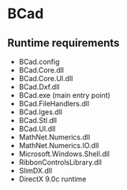 BCad
====

Runtime requirements
--------------------
* BCad.config
* BCad.Core.dll
* BCad.Core.UI.dll
* BCad.Dxf.dll
* BCad.exe (main entry point)
* BCad.FileHandlers.dll
* BCad.Iges.dll
* BCad.Stl.dll
* BCad.UI.dll
* MathNet.Numerics.dll
* MathNet.Numerics.IO.dll
* Microsoft.Windows.Shell.dll
* RibbonControlsLibrary.dll
* SlimDX.dll
* DirectX 9.0c runtime